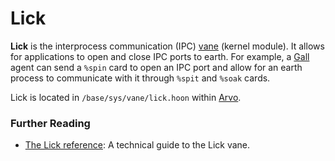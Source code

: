 # Lick

**Lick** is the interprocess communication (IPC) [vane](glossary/vane) (kernel module). It allows for applications to open and close IPC ports to earth. For example, a [Gall](glossary/gall) agent can send a `%spin` card to open an IPC port and allow for an earth process to communicate with it through `%spit` and `%soak` cards. 

Lick is located in `/base/sys/vane/lick.hoon` within [Arvo](glossary/arvo).

### Further Reading

- [The Lick reference](system/kernel/lick): A technical guide to the Lick vane.
